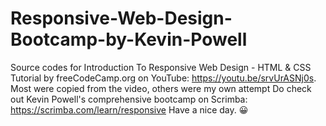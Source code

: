 # Responsive-Web-Design-Bootcamp-by-Kevin-Powell
Source codes for Introduction To Responsive Web Design - HTML & CSS Tutorial by freeCodeCamp.org on YouTube: https://youtu.be/srvUrASNj0s. 
Most were copied from the video, others were my own attempt 
Do check out Kevin Powell's comprehensive bootcamp on Scrimba: https://scrimba.com/learn/responsive
Have a nice day. 😀 
